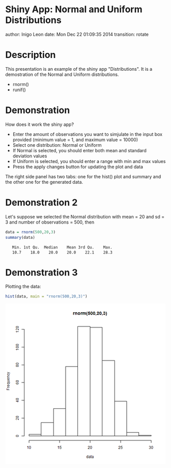 Shiny App: Normal and Uniform Distributions
========================================================
author: Inigo Leon
date: Mon Dec 22 01:09:35 2014
transition: rotate

Description
========================================================

This presentation is an example of the shiny app "Distributions". It is a demostration of the Normal and Uniform distributions.

- rnorm()
- runif()


Demonstration
========================================================
How does it work the shiny app?

- Enter the amount of observations you want to simjulate in the input box provided (minimum value = 1, and maximum value = 10000)
- Select one distribution: Normal or Uniform
- If Normal is selected, you should enter both mean and standard deviation values
- If Uniform is selected, you should enter a range with min and max values
- Press the apply changes button for updating the plot and data

The right side panel has two tabs: one for the hist() plot and summary and the other one for the generated data.

Demonstration 2
========================================================
Let's suppose we selected the Normal distribution with mean = 20 and sd = 3 and number of observations = 500,
then

```r
data = rnorm(500,20,3)
summary(data)
```

```
   Min. 1st Qu.  Median    Mean 3rd Qu.    Max. 
   10.7    18.0    20.0    20.0    22.1    28.3 
```

Demonstration 3
========================================================
Plotting the data:


```r
hist(data, main = "rnorm(500,20,3)")
```

![plot of chunk unnamed-chunk-2](Distributions-figure/unnamed-chunk-2.png) 
